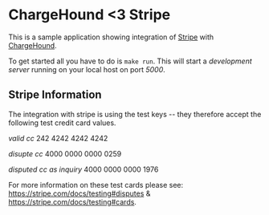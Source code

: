 # ChargeHound <3 Stripe

This is a sample application showing integration of [Stripe](https://stripe.com) with
[ChargeHound](https://www.chargehound.com).

To get started all you have to do is `make run`.
This will start a *development server* running on your local host on port *5000*.

## Stripe Information

The integration with stripe is using the test keys -- they therefore accept the following test credit card values.

*valid cc* 242 4242 4242 4242

*disupte cc* 4000 0000 0000 0259

*disputed cc as inquiry* 4000 0000 0000 1976

For more information on these test cards please see: https://stripe.com/docs/testing#disputes & https://stripe.com/docs/testing#cards.